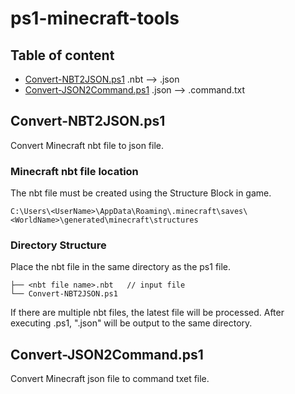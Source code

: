 # ps1-minecraft-tools
## Table of content
- [Convert-NBT2JSON.ps1](#convert-nbt2jsonps1)         .nbt  --> .json
- [Convert-JSON2Command.ps1](#convert-json2commandps1) .json --> .command.txt

## Convert-NBT2JSON.ps1
Convert Minecraft nbt file to json file.

### Minecraft nbt file location
The nbt file must be created using the Structure Block in game.
```
C:\Users\<UserName>\AppData\Roaming\.minecraft\saves\<WorldName>\generated\minecraft\structures
```

### Directory Structure
Place the nbt file in the same directory as the ps1 file.
```
├── <nbt file name>.nbt   // input file
└── Convert-NBT2JSON.ps1
```
If there are multiple nbt files, the latest file will be processed.
After executing .ps1, "<nbt file name>.json" will be output to the same directory.

## Convert-JSON2Command.ps1
Convert Minecraft json file to command txet file.
